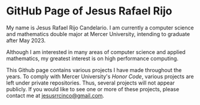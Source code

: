 # GitHub Page of Jesus Rafael Rijo

My name is Jesus Rafael Rijo Candelario. I am currently a computer science and mathematics double major at Mercer University, intending to graduate after May 2023.

Although I am interested in many areas of computer science and applied mathematics, my greatest interest is on high performance computing.

This Github page contains various projects I have made throughout the years. To comply with Mercer University's *Honor Code*, various projects are left under 
private repositories. Thus, several projects will not appear publicly. If you would like to see one or more of these projects, please contact me 
at jesusrrcinco@gmail.com.
